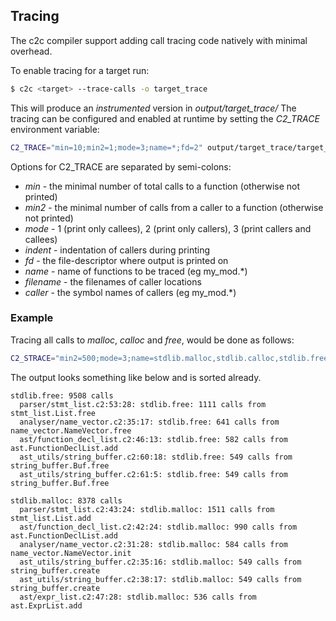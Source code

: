 ## Tracing

The c2c compiler support adding call tracing code natively with minimal
overhead.

To enable tracing for a target run:
```sh
$ c2c <target> --trace-calls -o target_trace
```

This will produce an *instrumented* version in *output/target_trace/*
The tracing can be configured and enabled at runtime by setting the *C2_TRACE*
environment variable:

```sh
C2_TRACE="min=10;min2=1;mode=3;name=*;fd=2" output/target_trace/target_trace 2> log
```

Options for C2_TRACE are separated by semi-colons:

* *min* - the minimal number of total calls to a function (otherwise not printed)
* *min2* - the minimal number of calls from a caller to a function (otherwise not printed)
* *mode* - 1 (print only callees), 2 (print only callers), 3 (print callers and callees)
* *indent* - indentation of callers during printing
* *fd* - the file-descriptor where output is printed on
* *name* - name of functions to be traced (eg my_mod.*)
* *filename* - the filenames of caller locations
* *caller* - the symbol names of callers (eg my_mod.*)

### Example

Tracing all calls to *malloc*, *calloc* and *free*, would be done as follows:

```sh
C2_STRACE="min2=500;mode=3;name=stdlib.malloc,stdlib.calloc,stdlib.free;fd=2" ./output/target_trace/target_trace
```

The output looks something like below and is sorted already.

```
stdlib.free: 9508 calls
  parser/stmt_list.c2:53:28: stdlib.free: 1111 calls from stmt_list.List.free
  analyser/name_vector.c2:35:17: stdlib.free: 641 calls from name_vector.NameVector.free
  ast/function_decl_list.c2:46:13: stdlib.free: 582 calls from ast.FunctionDeclList.add
  ast_utils/string_buffer.c2:60:18: stdlib.free: 549 calls from string_buffer.Buf.free
  ast_utils/string_buffer.c2:61:5: stdlib.free: 549 calls from string_buffer.Buf.free

stdlib.malloc: 8378 calls
  parser/stmt_list.c2:43:24: stdlib.malloc: 1511 calls from stmt_list.List.add
  ast/function_decl_list.c2:42:24: stdlib.malloc: 990 calls from ast.FunctionDeclList.add
  analyser/name_vector.c2:31:28: stdlib.malloc: 584 calls from name_vector.NameVector.init
  ast_utils/string_buffer.c2:35:16: stdlib.malloc: 549 calls from string_buffer.create
  ast_utils/string_buffer.c2:38:17: stdlib.malloc: 549 calls from string_buffer.create
  ast/expr_list.c2:47:28: stdlib.malloc: 536 calls from ast.ExprList.add
```

